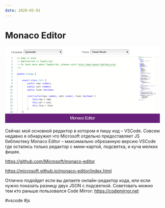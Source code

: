 ```yaml
---
date: 2020-05-01
---
```


# Monaco Editor

![Monaco Editor](monaco.png "Monaco Editor")

Сейчас мой основной редактор в котором я пишу код – VSCode.
Совсем недавно я обнаружил что Microsoft отдельно предоставляет JS библиотеку Monaco Editor – максимально обрезанную версию VSCode где остались только редактор с мини-картой, подсветка, и куча мелких фишек.

https://github.com/Microsoft/monaco-editor

https://microsoft.github.io/monaco-editor/index.html

Отлично подойдет если вы делаете онлайн-редактор кода, или если нужно показать разницу двух JSON с подсветкой. Советовать можно тем кто раньше пользовался Code Mirror: https://codemirror.net

#vscode #js
